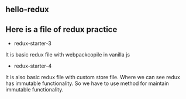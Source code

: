 ## hello-redux


## Here is a file of redux practice

- redux-starter-3

It is basic redux file with webpackcopile in vanilla js

- redux-starter-4

It is also basic redux file with custom store file. Where we can see redux has immutable functionality. So we have to use method for maintain immutable functionality.